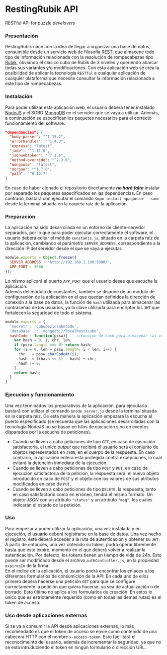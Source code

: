 # RestingRubik API
RESTful API for puzzle _develovers_
### Presentación
RestingRubik nace con la idea de llegar a organizar una base de datos, consumible desde un servicio web de filosofía [REST](http://bit.ly/1lDZsaI), que almacene todo tipo de información relacionada con la resolución de rompecabezas tipo [Rubik](http://bit.ly/1QQb8Mo), obviando el clásico cubo de Rubik de 3 niveles y queriendo abarcar todas sus variantes y/o modificaciones.
Con esta aplicación web se crea la posibilidad de aplicar la tecnología `RESTful` a cualquier aplicación de cualquier plataforma que necesite consultar la información relacionada a este tipo de rompecabezas.
### Instalación
Para poder utilizar esta aplicación web, el usuario deberá tener instalado [NodeJS](http://bit.ly/1LjG5AH) y el SGBD [MongoDB](http://bit.ly/1NL0pyD) en el servidor que se vaya a utilizar. Además, a continuación se especifican los paquetes necesarios para el correcto funcionamiento del software.
```json
"dependencies": {
  "body-parser": "^1.15.2",
  "errorhandler": "^1.4.3",
  "express": "latest",
  "jade": "^1.11.0",
  "jsonwebtoken": "^7.1.6",
  "method-override": "^2.3.6",
  "mongoose": "latest",
  "morgan": "^1.7.0",
  "path": "^0.12.7"
}
```
En caso de haber clonado el repositorio directamente **_no hará falta_** instalar por separado los paquetes especificados en las dependencias. En caso contrario, bastará con ejecutar el comando `$npm install <paquete> --save` desde la terminal situada en la carpeta raíz de la aplicación.

### Preparación
La aplicación ha sido desarrollada en un entorno de cliente-servidor separados, por lo que para poder ejecutar correctamente el software, el usuario deberá editar el módulo `constants.js`, situado en la carpeta raíz de la aplicación, cambiando el parámetro `SERVER_ADDRESS`, correspondiente a la dirección IP del servidor desde el que se vaya a ejecutar.
```javascript
module.exports = Object.freeze({
  SERVER_ADDRESS : 'http://192.168.1.100:5000/',
  APP_PORT : 5000
});
```
Lo mismo aplicará al puerto `APP_PORT` que el usuario desee que escuche la aplicación. <br>
Además del módulo de constantes, también se dispone de un módulo de configuración de la aplicación en el que quedan definidos la dirección de conexión a la base de datos, la función de `hash` utilizada para almacenar las contraseñas de los usuarios, ya la clave utilizada para encriptar los `JWT` que fortalecen la seguridad de todo el sistema.
```javascript
module.exports = {
  'secret' : 'cubopezlosabetodo',
  'dataBase'  : 'mongodb://localhost/cube',
  hashCode : function(pssw){    //Funcion de hash para almacenar las contraseñas de los usuarios
    var hash = 0, i, chr, len;
    if (pssw.length === 0) return hash;
    for (i = 0, len = pssw.length; i < len; i++) {
      chr   = pssw.charCodeAt(i);
      hash  = ((hash << 5) - hash) + chr;
      hash |= 0;
    }
    return hash;
  }
}

```

### Ejecución y funcionamiento
Una vez terminados los preparativos de la aplicación, para ejecutarla bastará con utilizar el comando `$node server.js` desde la terminal situada en la carpeta raíz. De esta manera la aplicación empezará la escucha al puerto especificado (se recuerda que las aplicaciones desarrolladas con la tecnología NodeJS no se basan en hilos de ejecución sino en eventos disparados por la escucha de peticiones).

- Cuando se lleven a cabo peticiones de tipo `GET`, en caso de ejecución satisfactoria, el unico _output_ que recibirá el usuario será el conjunto de objetos representados en `JSON`, en el cuerpo de la respuesta. En caso contrario, la aplicación entera está protegida contra excepciones, lo cual evitará la detención inmediata de la ejecución.
- Cuando se lleven a cabo peticiones de tipo `POST` y `PUT`, en caso de ejecución satisfactoria de la petición, la respuesta será: el nuevo objeto introducido en caso de `POST` y el objeto con los valores de sus atributos modificados en caso de `PUT`.
- Cuando se lleven a cabo peticiones de tipo `DELETE`, la respuesta, tanto en caso satisfactorio como en erróneo, tendrá el mismo formato. Un objeto _JSON_ con un atributo `"status"` y un atributo `"msg"`, los cuales indicarán el estado de la petición.

### Uso
Para empezar a poder utilizar la aplicación, una vez instalada y en ejecución, el usuario deberá registrarse en la base de datos. Una vez hecho el registro, éste deberá acceder a la ruta de autenticación y obtener su `JWT`. A partir de entonces, una vez obtenido su token, podrá operar libremente hasta que éste expire, momento en el que deberá volver a realizar la autenticación. Por defecto, los tokens tienen un tiempo de vida de 24h. Esto puede ser modificado desde el archivo `authController.js`, en la propiedad `expiresIn` de la firma. <br>
En el índice de la aplicación, el usuario podrá encontrar los enlaces a los diferentes formularios de consumición de la API. En cada uno de ellos primero deberá hacerse una petición `GET` para que se configure correctamente la petición que quiera hacerse, ya sea de actualización o de borrado. Esto último no aplica a los formularios de creación. En estos lo único que es estrictamente requerido (como en todas las demás rutas) es el token de acceso. <br>
### Uso desde aplicaciones externas
Si se va a consumir la API desde aplicaciones externas, lo más recomendado es que el token de acceso se envíe como contenido de una cabecera HTTP con el nombre `x-access-token`. Esto facilitará el reconocimeinto del usuario, además de incrementar la seguridad, ya que no se está intruduciendo el token en ningún formulario o dirección URL.
